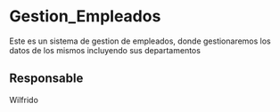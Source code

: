 # Gestion_Empleados
Este es un sistema de gestion de empleados, donde gestionaremos los datos de los mismos incluyendo sus departamentos
## Responsable
Wilfrido
